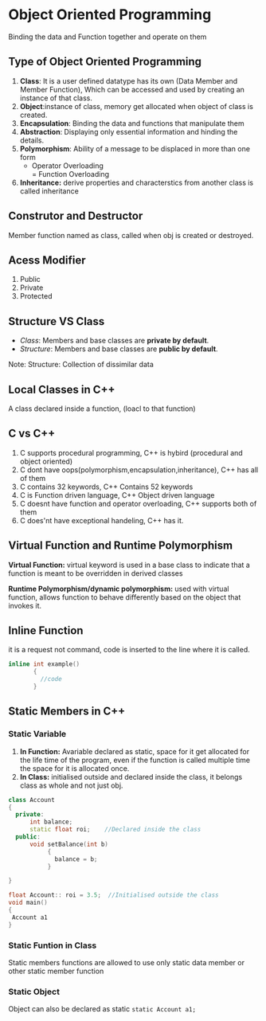 # Object Oriented Programming
Binding the data and Function together and operate on them

## Type of Object Oriented Programming
   1. **Class**: It is a user defined datatype has its own (Data Member and Member Function), Which can be accessed and used by creating an instance of that class.
   2. **Object**:instance of class, memory get allocated when object of class is created.
   3. **Encapsulation**: Binding the data and functions that manipulate them
   4. **Abstraction**: Displaying only essential information and hinding the details.
   5. **Polymorphism**: Ability of a message to be displaced in more than one form  
         - Operator Overloading  
         = Function Overloading  
   6. **Inheritance:** derive properties and characterstics from another class is called inheritance

## Construtor and Destructor
Member function named as class, called when obj is created or destroyed.

## Acess Modifier
1. Public
2. Private
3. Protected

## Structure VS Class
   - _Class_: Members and base classes are **private by default**.  
   - _Structure_: Members and base classes are **public by default**.
     
   Note: Structure: Collection of dissimilar data

## Local Classes in C++
A class declared inside a function, (loacl to that function)

## C vs C++
1. C supports procedural programming, C++ is hybird (procedural and object oriented)
2. C dont have oops(polymorphism,encapsulation,inheritance), C++ has all of them
3. C contains 32 keywords, C++ Contains 52 keywords
4. C is Function driven language, C++ Object driven language
5. C doesnt have function and operator overloading, C++ supports both of them
6. C does'nt have exceptional handeling, C++ has it.

## Virtual Function and Runtime Polymorphism
**Virtual Function:** virtual keyword is used in a base class to indicate that a function is meant to be overridden in derived classes

**Runtime Polymorphism/dynamic polymorphism:** used with virtual function, allows function to behave differently based on the object that invokes it.

## Inline Function
it is a request not command, code is inserted to the line where it is called.
```cpp
inline int example()
       {
         //code
       }
```
## Static Members in C++
### Static Variable 
1. **In Function:** Avariable declared as static, space for it get allocated for the life time of the program, even if the function is called multiple time the space for it is allocated once.  
2. **In Class:** initialised outside and declared inside the class, it belongs class as whole and not just obj.
```cpp
class Account
{
  private:
      int balance; 
      static float roi;    //Declared inside the class
  public:
      void setBalance(int b)
           {
             balance = b;
           }

}

float Account:: roi = 3.5;  //Initialised outside the class
void main()
{
 Account a1
}
```

### Static Funtion in Class
Static members functions are allowed to use only static data member or other static member function 

### Static Object
Object can also be declared as static `static Account a1;`

   


